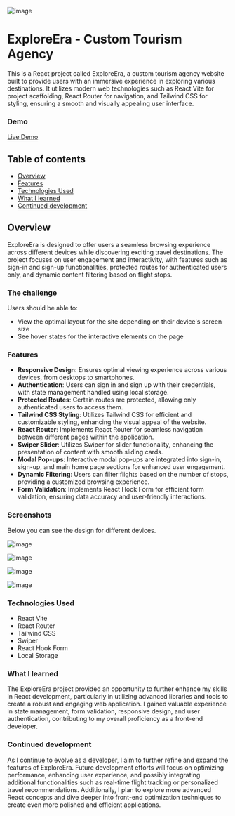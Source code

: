 ![image](https://github.com/Sab-Mos/ExploreEra-react/assets/131381168/d084f693-65cc-4b26-a005-b24677f7a1ed)

# ExploreEra - Custom Tourism Agency

This is a React project called ExploreEra, a custom tourism agency website built to provide users with an immersive experience in exploring various destinations. It utilizes modern web technologies such as React Vite for project scaffolding, React Router for navigation, and Tailwind CSS for styling, ensuring a smooth and visually appealing user interface.

### Demo
[Live Demo](https://papaya-licorice-b82ff0.netlify.app/) 

## Table of contents

- [Overview](#overview)
- [Features](#features)
- [Technologies Used](#technologies-used)
- [What I learned](#what-i-learned)
- [Continued development](#continued-development)

## Overview

ExploreEra is designed to offer users a seamless browsing experience across different devices while discovering exciting travel destinations. The project focuses on user engagement and interactivity, with features such as sign-in and sign-up functionalities, protected routes for authenticated users only, and dynamic content filtering based on flight stops.

### The challenge

Users should be able to:

- View the optimal layout for the site depending on their device's screen size
- See hover states for the interactive elements on the page

 ### Features

- **Responsive Design**: Ensures optimal viewing experience across various devices, from desktops to smartphones.
- **Authentication**: Users can sign in and sign up with their credentials, with state management handled using local storage.
- **Protected Routes**: Certain routes are protected, allowing only authenticated users to access them.
- **Tailwind CSS Styling**: Utilizes Tailwind CSS for efficient and customizable styling, enhancing the visual appeal of the website.
- **React Router**: Implements React Router for seamless navigation between different pages within the application.
- **Swiper Slider**: Utilizes Swiper for slider functionality, enhancing the presentation of content with smooth sliding cards.
- **Modal Pop-ups**: Interactive modal pop-ups are integrated into sign-in, sign-up, and main home page sections for enhanced user engagement.
- **Dynamic Filtering**: Users can filter flights based on the number of stops, providing a customized browsing experience.
- **Form Validation**: Implements React Hook Form for efficient form validation, ensuring data accuracy and user-friendly interactions.

 ### Screenshots

Below you can see the design for different devices.

![image](https://github.com/Sab-Mos/ExploreEra-react/assets/131381168/7e448700-b2fb-49c0-b5dc-9c99696ad106)

![image](https://github.com/Sab-Mos/ExploreEra-react/assets/131381168/f83f8642-a91a-479a-9cb4-3e57b09ee001)


![image](https://github.com/Sab-Mos/ExploreEra-react/assets/131381168/9fb1a063-9f8e-4581-bdba-b49f88f55cd1)

![image](https://github.com/Sab-Mos/ExploreEra-react/assets/131381168/d3af1c47-32ed-4ee8-913b-bd38ef33c574)

### Technologies Used

- React Vite
- React Router
- Tailwind CSS
- Swiper
- React Hook Form
- Local Storage

### What I learned

The ExploreEra project provided an opportunity to further enhance my skills in React development, particularly in utilizing advanced libraries and tools to create a robust and engaging web application. I gained valuable experience in state management, form validation, responsive design, and user authentication, contributing to my overall proficiency as a front-end developer.

### Continued development

As I continue to evolve as a developer, I aim to further refine and expand the features of ExploreEra. Future development efforts will focus on optimizing performance, enhancing user experience, and possibly integrating additional functionalities such as real-time flight tracking or personalized travel recommendations. Additionally, I plan to explore more advanced React concepts and dive deeper into front-end optimization techniques to create even more polished and efficient applications.

